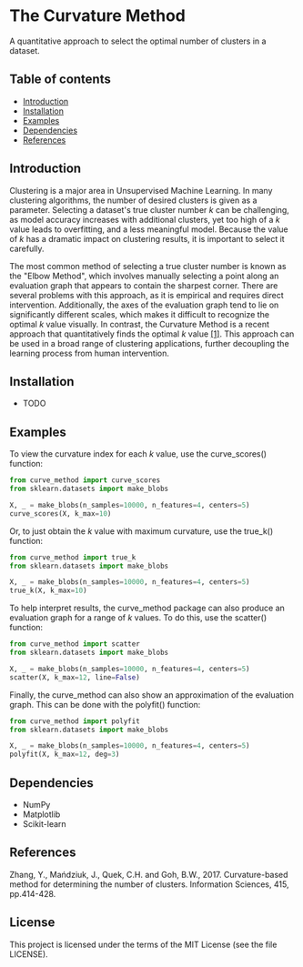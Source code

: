 # The Curvature Method

A quantitative approach to select the optimal number of clusters in a dataset.

## Table of contents
* [Introduction](#introduction)
* [Installation](#installation)
* [Examples](#examples)
* [Dependencies](#dependencies)
* [References](#references)

## Introduction

Clustering is a major area in Unsupervised Machine Learning. In many
clustering algorithms, the number of desired clusters is given as a
parameter. Selecting a dataset's true cluster number _k_ can be 
challenging, as model accuracy increases with additional clusters, yet 
too high of a _k_ value leads to overfitting, and a less meaningful model. 
Because the value of _k_ has a dramatic impact on clustering results, 
it is important to select it carefully.

The most common method of selecting a true cluster number is known as
the "Elbow Method", which involves manually selecting a point along an
evaluation graph that appears to contain the sharpest corner. There are
several problems with this approach, as it is empirical and requires direct
intervention. Additionally, the axes of the evaluation graph tend to lie on 
significantly different scales, which makes it difficult to recognize the 
optimal _k_ value visually. In contrast, the Curvature Method is a recent 
approach that quantitatively finds the optimal _k_ value [[1]](#1). This 
approach can be used in a broad range of clustering applications, further 
decoupling the learning process from human intervention.

## Installation
* TODO

## Examples
To view the curvature index for each _k_ value, use the curve_scores() 
function:
```python
from curve_method import curve_scores
from sklearn.datasets import make_blobs

X, _ = make_blobs(n_samples=10000, n_features=4, centers=5)
curve_scores(X, k_max=10)
```

Or, to just obtain the _k_ value with maximum curvature, use the true_k()
function:
```python
from curve_method import true_k
from sklearn.datasets import make_blobs

X, _ = make_blobs(n_samples=10000, n_features=4, centers=5)
true_k(X, k_max=10)
```

To help interpret results, the curve_method package can also produce an 
evaluation graph for a range of _k_ values. To do this, use the scatter() 
function:
```python
from curve_method import scatter
from sklearn.datasets import make_blobs

X, _ = make_blobs(n_samples=10000, n_features=4, centers=5)
scatter(X, k_max=12, line=False)
```

Finally, the curve_method can also show an approximation of the evaluation 
graph. This can be done with the polyfit() function:
```python
from curve_method import polyfit
from sklearn.datasets import make_blobs

X, _ = make_blobs(n_samples=10000, n_features=4, centers=5)
polyfit(X, k_max=12, deg=3)
```

## Dependencies
* NumPy
* Matplotlib
* Scikit-learn

## References
<a name="1"></a>
Zhang, Y., Mańdziuk, J., Quek, C.H. and Goh, B.W., 2017.
Curvature-based method for determining the number of clusters.
Information Sciences, 415, pp.414-428.

## License
This project is licensed under the terms of the MIT License (see the file LICENSE).